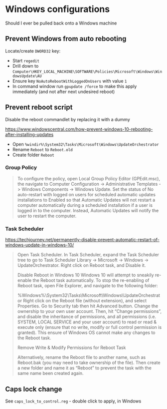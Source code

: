 # Windows configurations

Should I ever be pulled back onto a Windows machine

## Prevent Windows from auto rebooting

Locate/create `DWORD32` key:

* Start `regedit`
* Drill down to `Computer\HKEY_LOCAL_MACHINE\SOFTWARE\Policies\Microsoft\Windows\WindowsUpdate\AU`
* Ensure key `NoAutoRebootWithLoggedOnUsers` with value `1`
* In command window run `gpupdate /force` to make this apply immediately (and not after next undesired reboot)

## Prevent reboot script

Disable the reboot commandlet by replacing it with a dummy

<https://www.windowscentral.com/how-prevent-windows-10-rebooting-after-installing-updates>

* Open `%windir%\System32\Tasks\Microsoft\Windows\UpdateOrchestrator`
* Rename `Reboot` to `Reboot.old`
* Create folder `Reboot`

### Group Policy

> To configure the policy, open Local Group Policy Editor (GPEdit.msc), the navigate to Computer Configuration -> Administrative Templates -> Windows Components -> Windows Update. Set the status of No auto-restart with logged on users for scheduled automatic updates installations to Enabled so that Automatic Updates will not restart a computer automatically during a scheduled installation if a user is logged in to the computer. Instead, Automatic Updates will notify the user to restart the computer.

### Task Scheduler

<https://techjourney.net/permanently-disable-prevent-automatic-restart-of-windows-update-in-windows-10/>

> Open Task Scheduler.
> In Task Scheduler, expand the Task Scheduler tree to go to Task Scheduler Library -> Microsoft -> Windows -> UpdateOrchestrator.
> Right click on Reboot task, and Disable it.
>
> Disable Reboot in Windows 10
> Windows 10 will attempt to sneakily re-enable the Reboot task automatically. To stop the re-enabling of Reboot task, open File Explorer, and navigate to the following folder:
>
> %Windows%\System32\Tasks\Microsoft\Windows\UpdateOrchestrator
> Right click on the Reboot file (without extension), and select Properties. Go to Security tab then hit Advanced button. Change the ownership to your own user account. Then, hit “Change permissions”, and disable the inheritance of permissions, and all permissions (i.e. SYSTEM, LOCAL SERVICE and your user account) to read or read & execute only (ensure that no write, modify or full control permission is granted). This ensure of Windows OS cannot make any changes to the Reboot task.
>
> Remove Write & Modify Permissions for Reboot Task
>
> Alternatively, rename the Reboot file to another name, such as Reboot.bak (you may need to take ownership of the file). Then create a new folder and name it as “Reboot” to prevent the task with the same name been created again.

## Caps lock change

See `caps_lock_to_control.reg` - double click to apply, in Windows
